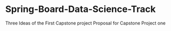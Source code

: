 # Spring-Board-Data-Science-Track
Three Ideas of the First Capstone project
Proposal for Capstone Project one
